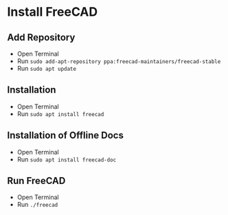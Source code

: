 # Install FreeCAD

## Add Repository

* Open Terminal
* Run `sudo add-apt-repository ppa:freecad-maintainers/freecad-stable`
* Run `sudo apt update`

## Installation

* Open Terminal
* Run `sudo apt install freecad`

## Installation of Offline Docs

* Open Terminal
* Run `sudo apt install freecad-doc`

## Run FreeCAD

* Open Terminal
* Run `./freecad`
